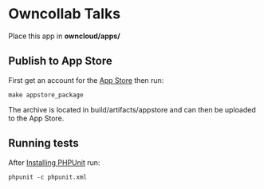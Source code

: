 # Owncollab Talks
Place this app in **owncloud/apps/**

## Publish to App Store

First get an account for the [App Store](http://apps.owncloud.com/) then run:

    make appstore_package

The archive is located in build/artifacts/appstore and can then be uploaded to the App Store.


## Running tests
After [Installing PHPUnit](http://phpunit.de/getting-started.html) run:

    phpunit -c phpunit.xml
